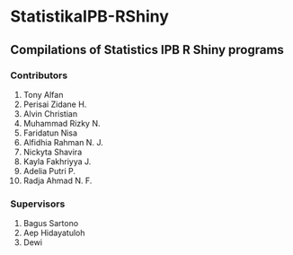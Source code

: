 # StatistikaIPB-RShiny
## Compilations of Statistics IPB R Shiny programs

### Contributors
1. Tony Alfan
2. Perisai Zidane H.
3. Alvin Christian
4. Muhammad Rizky N.
5. Faridatun Nisa
6. Alfidhia Rahman N. J.
7. Nickyta Shavira
8. Kayla Fakhriyya J.
9. Adelia Putri P.
10. Radja Ahmad N. F.

### Supervisors
1. Bagus Sartono
2. Aep Hidayatuloh
3. Dewi
